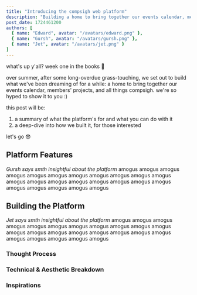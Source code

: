 ```yaml
---
title: "Introducing the compsigh web platform"
description: "Building a home to bring together our events calendar, members' projects, and all things compsigh"
post_date: 1724461200
authors: [
  { name: "Edward", avatar: "/avatars/edward.png" },
  { name: "Gursh", avatar: "/avatars/gursh.png" },
  { name: "Jet", avatar: "/avatars/jet.png" }
]
---
```


<Mic name="Edward" avatar="/avatars/edward.png" />

what's up y'all? week one in the books 🌻

over summer, after some long-overdue grass-touching, we set out to build what we've been dreaming of for a while: a home to bring together our events calendar, members' projects, and all things compsigh. we're so hyped to show it to you :)

this post will be:

1. a summary of what the platform's for and what you can do with it
2. a deep-dive into how we built it, for those interested

let's go 😎

## Platform Features

<Mic name="Gursh" avatar="/avatars/gursh.png" />

*Gursh says smth insightful about the platform* amogus amogus amogus amogus amogus amogus amogus amogus amogus amogus amogus amogus amogus amogus amogus amogus amogus amogus amogus amogus amogus amogus amogus amogus

## Building the Platform

<Mic name="Jet" avatar="/avatars/jet.png" />

*Jet says smth insightful about the platform* amogus amogus amogus amogus amogus amogus amogus amogus amogus amogus amogus amogus amogus amogus amogus amogus amogus amogus amogus amogus amogus amogus amogus amogus

### Thought Process

### Technical & Aesthetic Breakdown

### Inspirations
